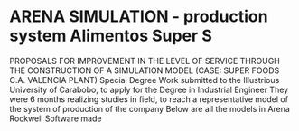 # ARENA SIMULATION - production system Alimentos Super S
PROPOSALS FOR IMPROVEMENT IN THE LEVEL OF SERVICE THROUGH THE CONSTRUCTION OF A SIMULATION MODEL (CASE: SUPER FOODS C.A. VALENCIA PLANT) Special Degree Work submitted to the Illustrious University of Carabobo, to apply for the Degree in Industrial Engineer
They were 6 months realizing studies in field, to reach a representative model of the system of production of the company
Below are all the models in Arena Rockwell Software made
